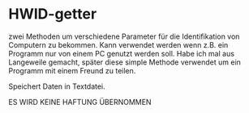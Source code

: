 # HWID-getter
zwei Methoden um verschiedene Parameter für die Identifikation von Computern zu bekommen. Kann verwendet werden wenn z.B. ein Programm nur von einem PC genutzt werden soll. 
Habe ich mal aus Langeweile gemacht, später diese simple Methode verwendet um ein Programm mit einem Freund zu teilen.

Speichert Daten in Textdatei.

ES WIRD KEINE HAFTUNG ÜBERNOMMEN
